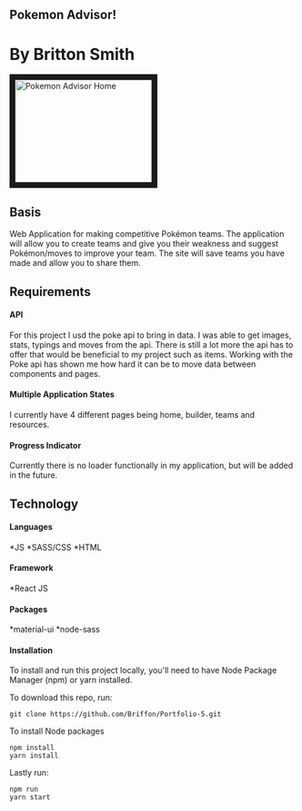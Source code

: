 ## Pokemon Advisor!

# By Britton Smith

<img src="https://prnt.sc/r8ss27" 
alt="Pokemon Advisor Home" width="240" height="180" border="10" />

## Basis

Web Application for making competitive Pokémon teams. The application will allow you to
create teams and give you their weakness and suggest Pokémon/moves to improve your team.
The site will save teams you have made and allow you to share them.

## Requirements

#### API

For this project I usd the poke api to bring in data. I was able to get images, stats, typings and moves from the api. There is still a lot more the api has to offer that would be beneficial to my project such as items. Working with the Poke api has shown me how hard it can be to move data between components and pages.

#### Multiple Application States

I currently have 4 different pages being home, builder, teams and resources.

#### Progress Indicator

Currently there is no loader functionally in my application, but will be added in the future.

## Technology

#### Languages

*JS
*SASS/CSS
\*HTML

#### Framework

\*React JS

#### Packages

*material-ui
*node-sass

#### Installation

To install and run this project locally, you'll need to have Node Package Manager (npm) or yarn installed.

To download this repo, run:

```
git clone https://github.com/Briffon/Portfolio-5.git
```

To install Node packages

```
npm install
yarn install
```

Lastly run:

```
npm run
yarn start
```
